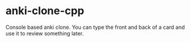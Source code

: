 # anki-clone-cpp

Console based anki clone. You can type the front and back of a card and use it to review something later.
